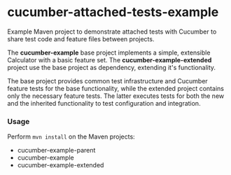 cucumber-attached-tests-example
===============================
Example Maven project to demonstrate attached tests with Cucumber to share test code and feature files between projects.

The **cucumber-example** base project implements a simple, extensible Calculator with a basic feature set.
The **cucumber-example-extended** project use the base project as dependency, extending it's functionality.

The base project provides common test infrastructure and Cucumber feature tests for the base functionality, while the extended project contains only the necessary feature tests. The latter executes tests for both the new and the inherited functionality to test configuration and integration.

### Usage
Perform ```mvn install``` on the Maven projects:
- cucumber-example-parent
- cucumber-example
- cucumber-example-extended
